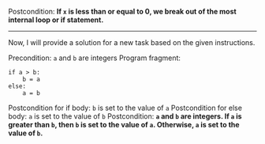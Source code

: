 Postcondition: **If `x` is less than or equal to 0, we break out of the most internal loop or if statement.** 

---

Now, I will provide a solution for a new task based on the given instructions.

Precondition: `a` and `b` are integers
Program fragment:
```
if a > b:
    b = a
else:
    a = b

```
Postcondition for if body: `b` is set to the value of `a`
Postcondition for else body: `a` is set to the value of `b`
Postcondition: **`a` and `b` are integers. If `a` is greater than `b`, then `b` is set to the value of `a`. Otherwise, `a` is set to the value of `b`.**